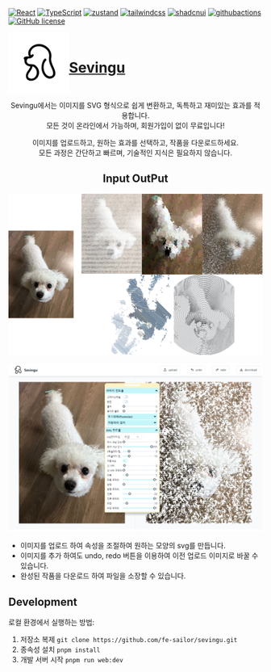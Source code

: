 [![React](https://img.shields.io/badge/-React-61DAFB?style=flat&logo=react&logoColor=white&style=flat)](https://react.dev)
[![TypeScript](https://img.shields.io/badge/-typescript-3178C6?style=flat&logo=typescript&logoColor=white&style=flat)](https://www.typescriptlang.org/)
[![zustand](https://img.shields.io/badge/-zustand-433e38?style=flat&logo=zustand&logoColor=white&style=flat)](https://docs.pmnd.rs/zustand/getting-started/introduction/)
[![tailwindcss](https://img.shields.io/badge/-tailwindcss-06B6D4?style=flat&logo=tailwindcss&logoColor=white&style=flat)](https://tailwindcss.com/)
[![shadcnui](https://img.shields.io/badge/-shadcn/ui-000000?style=flat&logo=shadcn/ui&logoColor=white&style=flat)](https://ui.shadcn.com/)
[![githubactions](https://img.shields.io/badge/-GithubActions-2088FF?style=flat&logo=GithubActions&logoColor=white&style=flat)](https://docs.github.com/en/actions/)
[![GitHub license](https://badgen.net/static/license/MIT/blue)](https://github.com/svg2fontTeam/SVG2Fontify/blob/trunk/LICENSE.txt)

<div align="center">

  <div style="display:flex; 	align-items: center;">
  <img src="./packages/website/public/sevingu.svg" width="120" />
    
  # [Sevingu](https://www.sevingu.com/)
  
  </div>

Sevingu에서는 이미지를 SVG 형식으로 쉽게 변환하고, 독특하고 재미있는 효과를 적용합니다.  
모든 것이 온라인에서 가능하며, 회원가입이 없이 무료입니다!

이미지를 업로드하고, 원하는 효과를 선택하고, 작품을 다운로드하세요.  
모든 과정은 간단하고 빠르며, 기술적인 지식은 필요하지 않습니다.

## Input OutPut

![sample_work](./packages/website/public/sample_work.png)

![sevingu](./packages/website/public/www.sevingu.com.jpeg)

<div align="left">

- 이미지를 업로드 하여 속성을 조절하여 원하는 모양의 svg를 만듭니다.
- 이미지를 추가 하여도 undo, redo 버튼을 이용하여 이전 업로드 이미지로 바꿀 수 있습니다.
- 완성된 작품을 다운로드 하여 파일을 소장할 수 있습니다.

</div>
</div>

## Development

로컬 환경에서 실행하는 방법:

1. 저장소 복제 `git clone https://github.com/fe-sailor/sevingu.git`
1. 종속성 설치 `pnpm install`
1. 개발 서버 시작 `pnpm run web:dev`
